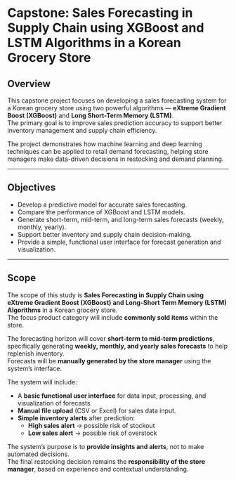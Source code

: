 # Capstone: Sales Forecasting in Supply Chain using XGBoost and LSTM Algorithms in a Korean Grocery Store

## Overview
This capstone project focuses on developing a sales forecasting system for a Korean grocery store using two powerful algorithms — **eXtreme Gradient Boost (XGBoost)** and **Long Short-Term Memory (LSTM)**.  
The primary goal is to improve sales prediction accuracy to support better inventory management and supply chain efficiency.

The project demonstrates how machine learning and deep learning techniques can be applied to retail demand forecasting, helping store managers make data-driven decisions in restocking and demand planning.

---

## Objectives
- Develop a predictive model for accurate sales forecasting.  
- Compare the performance of XGBoost and LSTM models.  
- Generate short-term, mid-term, and long-term sales forecasts (weekly, monthly, yearly).  
- Support better inventory and supply chain decision-making.  
- Provide a simple, functional user interface for forecast generation and visualization.

---

## Scope
The scope of this study is **Sales Forecasting in Supply Chain using eXtreme Gradient Boost (XGBoost) and Long-Short Term Memory (LSTM) Algorithms** in a Korean grocery store.  
The focus product category will include **commonly sold items** within the store.

The forecasting horizon will cover **short-term to mid-term predictions**, specifically generating **weekly, monthly, and yearly sales forecasts** to help replenish inventory.  
Forecasts will be **manually generated by the store manager** using the system’s interface.

The system will include:
- A **basic functional user interface** for data input, processing, and visualization of forecasts.  
- **Manual file upload** (CSV or Excel) for sales data input.  
- **Simple inventory alerts** after prediction:
  - **High sales alert** → possible risk of stockout  
  - **Low sales alert** → possible risk of overstock  



The system’s purpose is to **provide insights and alerts**, not to make automated decisions.  
The final restocking decision remains the **responsibility of the store manager**, based on experience and contextual understanding.
